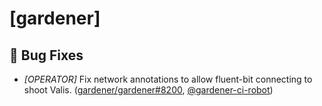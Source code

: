 # [gardener]
## 🐛 Bug Fixes
* *[OPERATOR]* Fix network annotations to allow fluent-bit connecting to shoot Valis. ([gardener/gardener#8200](https://github.com/gardener/gardener/pull/8200), [@gardener-ci-robot](https://github.com/gardener-ci-robot))